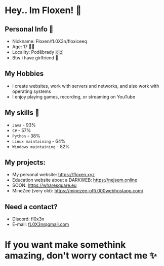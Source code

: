 # Hey.. Im Floxen! 👋

## Personal Info 🌟

- Nickname: Floxen/fL0X3n/floxiceeq
- Age: 17 🙋‍♂️
- Locality: Poděbrady 🇨🇿
- Btw i have girlfriend 👫

## My Hobbies

- I create websites, work with servers and networks, and also work with operating systems
- I enjoy playing games, recording, or streaming on YouTube

## My skills 💪

  - ` Java ` - 93%
  - ` C# ` - 57%
  - ` Python ` - 38%
  - ` Linux maintaining ` - 64%
  - ` Windows maintaining ` - 82%

## My projects:

  - My personal website: <https://floxen.xyz>  
  - Education website about a DARKWEB: <https://nejsem.online>
  - SOON: <https://wharesquare.eu>
  - MineZee (very old): <https://minezee-offi.000webhostapp.com/>

## Need a contact?

  - Discord: fl0x3n
  - E-mail: fL0X3n@gmail.com

# If you want make somethink amazing, don't worry contact me ✨
